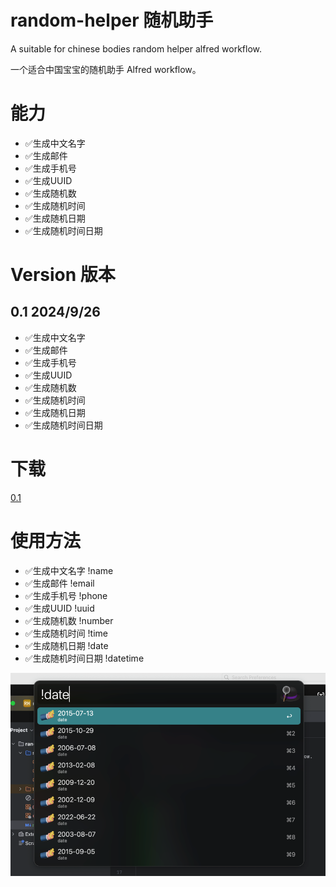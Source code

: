 # random-helper 随机助手

A suitable for chinese bodies random helper alfred workflow.

一个适合中国宝宝的随机助手 Alfred workflow。

# 能力

- ✅生成中文名字
- ✅生成邮件
- ✅生成手机号
- ✅生成UUID
- ✅生成随机数
- ✅生成随机时间
- ✅生成随机日期
- ✅生成随机时间日期

# Version 版本
## 0.1 2024/9/26

- ✅生成中文名字
- ✅生成邮件
- ✅生成手机号
- ✅生成UUID
- ✅生成随机数
- ✅生成随机时间
- ✅生成随机日期
- ✅生成随机时间日期

# 下载
[0.1](https://github.com/PeixyJ/alfred-random-helper/releases/tag/0.1)
# 使用方法

- ✅生成中文名字 !name
- ✅生成邮件 !email
- ✅生成手机号 !phone
- ✅生成UUID !uuid
- ✅生成随机数 !number
- ✅生成随机时间 !time
- ✅生成随机日期 !date
- ✅生成随机时间日期 !datetime

![img.png](img.png)
